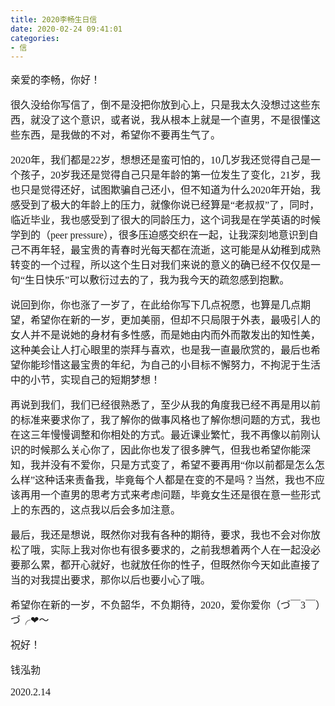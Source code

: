 ```yaml
---
title: 2020李畅生日信
date: 2020-02-24 09:41:01
categories: 
- 信
---
```


<font size = 3 face="楷体">

亲爱的李畅，你好！


很久没给你写信了，倒不是没把你放到心上，只是我太久没想过这些东西，就没了这个意识，或者说，我从根本上就是一个直男，不是很懂这些东西，是我做的不对，希望你不要再生气了。


2020年，我们都是22岁，想想还是蛮可怕的，10几岁我还觉得自己是一个孩子，20岁我还是觉得自己只是年龄的第一位发生了变化，21岁，我也只是觉得还好，试图欺骗自己还小，但不知道为什么2020年开始，我感受到了极大的年龄上的压力，就像你说已经算是“老叔叔”了，同时，临近毕业，我也感受到了很大的同龄压力，这个词我是在学英语的时候学到的（peer pressure），很多压迫感交织在一起，让我深刻地意识到自己不再年轻，最宝贵的青春时光每天都在流逝，这可能是从幼稚到成熟转变的一个过程，所以这个生日对我们来说的意义的确已经不仅仅是一句“生日快乐”可以敷衍过去的了，我为我今天的疏忽感到抱歉。


说回到你，你也涨了一岁了，在此给你写下几点祝愿，也算是几点期望，希望你在新的一岁，更加美丽，但却不只局限于外表，最吸引人的女人并不是说她的身材有多性感，而是她由内而外而散发出的知性美，这种美会让人打心眼里的崇拜与喜欢，也是我一直最欣赏的，最后也希望你能珍惜这最宝贵的年纪，为自己的小目标不懈努力，不拘泥于生活中的小节，实现自己的短期梦想！


再说到我们，我们已经很熟悉了，至少从我的角度我已经不再是用以前的标准来要求你了，我了解你的做事风格也了解你想问题的方式，我也在这三年慢慢调整和你相处的方式。最近课业繁忙，我不再像以前刚认识的时候那么关心你了，因此你也发了很多脾气，但我也希望你能深知，我并没有不爱你，只是方式变了，希望不要再用“你以前都是怎么怎么样”这种话来责备我，毕竟每个人都是在变的不是吗？当然，我也不应该再用一个直男的思考方式来考虑问题，毕竟女生还是很在意一些形式上的东西的，这点我以后会多加注意。


最后，我还是想说，既然你对我有各种的期待，要求，我也不会对你放松了哦，实际上我对你也有很多要求的，之前我想着两个人在一起没必要那么累，都开心就好，也就放任你的性子，但既然你今天如此直接了当的对我提出要求，那你以后也要小心了哦。


希望你在新的一岁，不负韶华，不负期待，2020，爱你爱你（づ￣3￣）づ╭❤～


祝好！


钱泓勃


2020.2.14


</font>